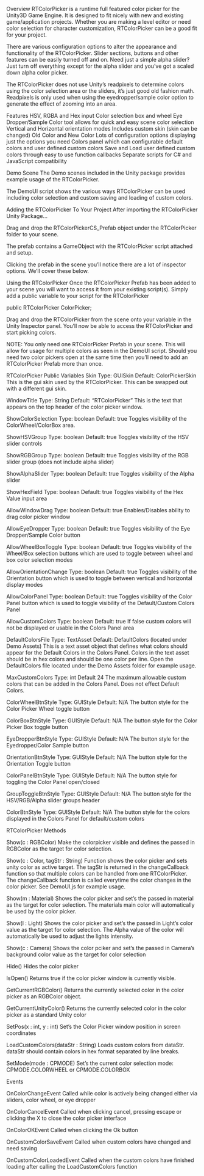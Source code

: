 Overview
RTColorPicker is a runtime full featured color picker for the Unity3D Game Engine. It is designed to fit nicely with new and existing game/application projects. Whether you are making a level editor or need color selection for character customization, RTColorPicker can be a good fit for your project.

There are various configuration options to alter the appearance and functionality of the RTColorPicker. Slider sections, buttons and other features can be easily turned off and on. Need just a simple alpha slider? Just turn off everything except for the alpha slider and you’ve got a scaled down alpha color picker.

The RTColorPicker does not use Unity’s readpixels to determine colors using the color selection area or the sliders, it’s just good old fashion math. Readpixels is only used when using the eyedropper/sample color option to generate the effect of zooming into an area.







Features
HSV, RGBA and Hex input
Color selection box and wheel
Eye Dropper/Sample Color tool allows for quick and easy scene color selection
Vertical and Horizontal orientation modes
Includes custom skin (skin can be changed)
Old Color and New Color
Lots of configuration options displaying just the options you need
Colors panel which can configurable default colors and user defined custom colors
Save and Load user defined custom colors through easy to use function callbacks
Separate scripts for C# and JavaScript compatibility


Demo Scene
The Demo scenes included in the Unity package provides example usage of the RTColorPicker.

The DemoUI script shows the various ways RTColorPicker can be used including color selection and custom saving and loading of custom colors.

Adding the RTColorPicker To Your Project
After importing the RTColorPicker Unity Package...

Drag and drop the RTColorPickerCS_Prefab object under the RTColorPicker folder to your scene.

The prefab contains a GameObject with the RTColorPicker script attached and setup.

Clicking the prefab in the scene you’ll notice there are a lot of inspector options. We’ll cover these below.


Using the RTColorPicker
Once the RTColorPicker Prefab has been added to your scene you will want to access it from your existing script(s). Simply add a public variable to your script for the RTColorPicker

public RTColorPicker ColorPicker;

Drag and drop the RTColorPicker from the scene onto your variable in the Unity Inspector panel. You’ll now be able to access the RTColorPicker and start picking colors. 

NOTE: You only need one RTColorPicker Prefab in your scene. This will allow for usage for multiple colors as seen in the DemoUI script. Should you need two color pickers open at the same time then you’ll need to add an RTColorPicker Prefab more than once.


RTColorPicker Public Variables
Skin
Type: GUISkin
Default: ColorPickerSkin
This is the gui skin used by the RTColorPicker. This can be swapped out with a different gui skin.

WindowTitle
Type: String
Default: “RTColorPicker”
This is the text that appears on the top header of the color picker window.

ShowColorSelection
Type: boolean
Default: true
Toggles visibility of the ColorWheel/ColorBox area.

ShowHSVGroup
Type: boolean
Default: true
Toggles visibility of the HSV slider controls

ShowRGBGroup
Type: boolean
Default: true
Toggles visibility of the RGB slider group (does not include alpha slider)

ShowAlphaSlider
Type: boolean
Default: true
Toggles visibility of the Alpha slider

ShowHexField
Type: boolean
Default: true
Toggles visibility of the Hex Value input area

AllowWindowDrag
Type: boolean
Default: true
Enables/Disables ability to drag color picker window

AllowEyeDropper
Type: boolean
Default: true
Toggles visibility of the Eye Dropper/Sample Color button

AllowWheelBoxToggle
Type: boolean
Default: true
Toggles visibility of the Wheel/Box selection buttons which are used to toggle
between wheel and box color selection modes

AllowOrientationChange
Type: boolean
Default: true
Toggles visibility of the Orientation button which is used to toggle between
vertical and horizontal display modes

AllowColorPanel
Type: boolean
Default: true
Toggles visibility of the Color Panel button which is used to toggle visibility 
of the Default/Custom Colors Panel

AllowCustomColors
Type: boolean
Default: true
If false custom colors will not be displayed or usable in the Colors Panel area

DefaultColorsFile
Type: TextAsset
Default: DefaultColors (located under Demo Assets)
This is a text asset object that defines what colors should appear for the
 Default Colors in the Colors Panel. Colors in the text asset should be
in hex colors and should be one color per line. Open the DefaultColors
file located under the Demo Assets folder for example usage.

MaxCustomColors
Type: int
Default 24
The maximum allowable custom colors that can be added in the Colors Panel.
Does not effect Default Colors.

ColorWheelBtnStyle
Type: GUIStyle
Default: N/A
The button style for the Color Picker Wheel toggle button

ColorBoxBtnStyle
Type: GUIStyle
Default: N/A
The button style for the Color Picker Box toggle button

EyeDropperBtnStyle
Type: GUIStyle
Default: N/A
The button style for the Eyedropper/Color Sample button

OrientationBtnStyle
Type: GUIStyle
Default: N/A
The button style for the Orientation Toggle button

ColorPanelBtnStyle
Type: GUIStyle
Default: N/A
The button style for toggling the Color Panel open/closed

GroupToggleBtnStyle
Type: GUIStyle
Default: N/A
The button style for the HSV/RGB/Alpha slider groups header

ColorBtnStyle
Type: GUIStyle
Default: N/A
The button style for the colors displayed in the Colors Panel
for default/custom colors


RTColorPicker Methods

Show(c : RGBColor)
Make the colorpicker visible and defines the passed in RGBColor
 as the target for color selection.

Show(c : Color, tagStr : String)
Function shows the color picker and sets unity color as active target. 
The tagStr is returned in the changeCallback function so that 
multiple colors can be handled from one RTColorPicker. The
changeCallback function is called everytime the color changes in
the color picker. See DemoUI.js for example usage.

Show(m : Material)
Shows the color picker and set’s the passed in material as the target
for color selection. The materials main color will automatically be
used by the color picker.

Show(l : Light)
Shows the color picker and set’s the passed in Light’s color value as
the target for color selection. The Alpha value of the color will 
automatically be used to adjust the lights intensity.

Show(c : Camera)
Shows the color pciker and set’s the passed in Camera’s background
color value as the target for color selection

Hide()
Hides the color picker

IsOpen()
Returns true if the color picker window is currently visible.

GetCurrentRGBColor()
Returns the currently selected color in the color picker as an RGBColor
object.

GetCurrentUnityColor()
Returns the currently selected color in the color picker as a standard
Unity color

SetPos(x : int, y : int)
Set’s the Color Picker window position in screen coordinates

LoadCustomColors(dataStr : String)
Loads custom colors from dataStr. dataStr should contain colors
in hex format separated by line breaks.

SetMode(mode : CPMODE)
Set’s the current color selection mode: CPMODE.COLORWHEEL 
or CPMODE.COLORBOX

Events

OnColorChangeEvent
Called while color is actively being changed either via sliders, color wheel, or eye dropper

OnColorCancelEvent
Called when clicking cancel, pressing escape or clicking the X to close the color picker interface

OnColorOKEvent
Called when clicking the Ok button

OnCustomColorSaveEvent
Called when custom colors have changed and need saving

OnCustomColorLoadedEvent
Called when the custom colors have finished loading after calling the LoadCustomColors function
